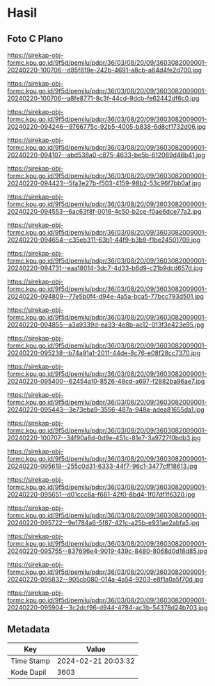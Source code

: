 # Hasil

## Foto C Plano

https://sirekap-obj-formc.kpu.go.id/9f5d/pemilu/pdpr/36/03/08/20/09/3603082009001-20240220-100706--d85f819e-242b-4691-a8cb-a64d4fe2d700.jpg

https://sirekap-obj-formc.kpu.go.id/9f5d/pemilu/pdpr/36/03/08/20/09/3603082009001-20240220-100706--a8fe8771-8c3f-44cd-9dcb-fe62442df6c0.jpg

https://sirekap-obj-formc.kpu.go.id/9f5d/pemilu/pdpr/36/03/08/20/09/3603082009001-20240220-094246--9766775c-92b5-4005-b838-6d8cf1732d06.jpg

https://sirekap-obj-formc.kpu.go.id/9f5d/pemilu/pdpr/36/03/08/20/09/3603082009001-20240220-094107--abd538a0-c875-4633-be5b-612069d46b41.jpg

https://sirekap-obj-formc.kpu.go.id/9f5d/pemilu/pdpr/36/03/08/20/09/3603082009001-20240220-094423--5fa3e27b-f503-4159-98b2-53c96f7bb0af.jpg

https://sirekap-obj-formc.kpu.go.id/9f5d/pemilu/pdpr/36/03/08/20/09/3603082009001-20240220-094553--6ac63f8f-0016-4c50-b2ce-f0ae6dce77a2.jpg

https://sirekap-obj-formc.kpu.go.id/9f5d/pemilu/pdpr/36/03/08/20/09/3603082009001-20240220-094654--c35eb311-63b1-44f9-b3b9-f1be24501709.jpg

https://sirekap-obj-formc.kpu.go.id/9f5d/pemilu/pdpr/36/03/08/20/09/3603082009001-20240220-094731--eaa18014-3dc7-4d33-b6d9-c21b9dcd657d.jpg

https://sirekap-obj-formc.kpu.go.id/9f5d/pemilu/pdpr/36/03/08/20/09/3603082009001-20240220-094809--77e5b0f4-d94e-4a5a-bca5-77bcc793d501.jpg

https://sirekap-obj-formc.kpu.go.id/9f5d/pemilu/pdpr/36/03/08/20/09/3603082009001-20240220-094855--a3a9339d-ea33-4e8b-ac12-013f3e423e95.jpg

https://sirekap-obj-formc.kpu.go.id/9f5d/pemilu/pdpr/36/03/08/20/09/3603082009001-20240220-095238--b74a91a1-2011-44de-8c76-e08f28cc7370.jpg

https://sirekap-obj-formc.kpu.go.id/9f5d/pemilu/pdpr/36/03/08/20/09/3603082009001-20240220-095400--62454a10-8526-48cd-a697-f2882ba96ae7.jpg

https://sirekap-obj-formc.kpu.go.id/9f5d/pemilu/pdpr/36/03/08/20/09/3603082009001-20240220-095443--3e73eba9-3556-487a-948a-adea81655da1.jpg

https://sirekap-obj-formc.kpu.go.id/9f5d/pemilu/pdpr/36/03/08/20/09/3603082009001-20240220-100707--34f90a6d-0d9e-451c-81e7-3a9727f0bdb3.jpg

https://sirekap-obj-formc.kpu.go.id/9f5d/pemilu/pdpr/36/03/08/20/09/3603082009001-20240220-095619--255c0d31-6333-44f7-96c1-3477cff18613.jpg

https://sirekap-obj-formc.kpu.go.id/9f5d/pemilu/pdpr/36/03/08/20/09/3603082009001-20240220-095651--d01ccc6a-f661-42f0-8bd4-1f07df1f6320.jpg

https://sirekap-obj-formc.kpu.go.id/9f5d/pemilu/pdpr/36/03/08/20/09/3603082009001-20240220-095722--9e1784a6-5f87-421c-a25b-e931ae2abfa5.jpg

https://sirekap-obj-formc.kpu.go.id/9f5d/pemilu/pdpr/36/03/08/20/09/3603082009001-20240220-095755--837696e4-9019-439c-8480-8068d0d18d85.jpg

https://sirekap-obj-formc.kpu.go.id/9f5d/pemilu/pdpr/36/03/08/20/09/3603082009001-20240220-095832--905cb080-014a-4a54-9203-e8f1a0a5f70d.jpg

https://sirekap-obj-formc.kpu.go.id/9f5d/pemilu/pdpr/36/03/08/20/09/3603082009001-20240220-095904--3c2dcf96-d944-4784-ac3b-54378d24b703.jpg


## Metadata

| Key        | Value               |
| ---------- | ------------------- |
| Time Stamp | 2024-02-21 20:03:32 |
| Kode Dapil | 3603                |



